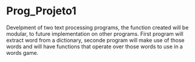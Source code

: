 # Prog_Projeto1
Develpment of two text processing programs, the function created will be modular, to future implementation on other programs. First program will extract word from a dictionary, seconde program will make use of those words and will have functions that operate over those words to use in a words game.
